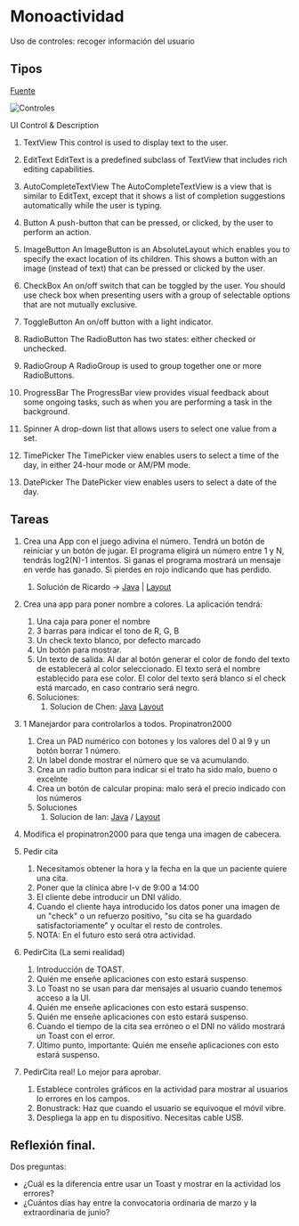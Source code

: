 # Monoactividad

Uso de controles: recoger información del usuario

## Tipos

[Fuente](https://www.tutorialspoint.com/android/android_user_interface_controls.htm)

![Controles](https://www.tutorialspoint.com/android/images/ui_control.jpg)

UI Control & Description
1.	TextView
This control is used to display text to the user.

2.	EditText
EditText is a predefined subclass of TextView that includes rich editing capabilities.

3.	AutoCompleteTextView
The AutoCompleteTextView is a view that is similar to EditText, except that it shows a list of completion suggestions automatically while the user is typing.

4.	Button
A push-button that can be pressed, or clicked, by the user to perform an action.

5.	ImageButton
An ImageButton is an AbsoluteLayout which enables you to specify the exact location of its children. This shows a button with an image (instead of text) that can be pressed or clicked by the user.

6.	CheckBox
An on/off switch that can be toggled by the user. You should use check box when presenting users with a group of selectable options that are not mutually exclusive.

7.	ToggleButton
An on/off button with a light indicator.

8.	RadioButton
The RadioButton has two states: either checked or unchecked.

9.	RadioGroup
A RadioGroup is used to group together one or more RadioButtons.

10.	ProgressBar
The ProgressBar view provides visual feedback about some ongoing tasks, such as when you are performing a task in the background.

11.	Spinner
A drop-down list that allows users to select one value from a set.

12.	TimePicker
The TimePicker view enables users to select a time of the day, in either 24-hour mode or AM/PM mode.

13.	DatePicker
The DatePicker view enables users to select a date of the day.


## Tareas

1. Crea una App con el juego adivina el número. Tendrá un botón de reiniciar y un botón de jugar. El programa eligirá un número entre 1 y N, tendrás log2(N)-1 intentos. Si ganas el programa mostrará un mensaje en verde has ganado. Si pierdes en rojo indicando que has perdido.
    1. Solución de Ricardo -> [Java](https://github.com/ricardoharrison/DAM2V/blob/main/PMDM/ProyectosAndroidStudio/GuessIt/app/src/main/java/com/rittz/guessit/MainActivity.java) | [Layout](https://github.com/ricardoharrison/DAM2V/blob/main/PMDM/ProyectosAndroidStudio/GuessIt/app/src/main/res/layout/activity_main.xml)

2. Crea una app para poner nombre a colores. La aplicación tendrá:
    1. Una caja para poner el nombre
    2. 3 barras para indicar el tono de R, G, B
    3. Un check texto blanco, por defecto marcado
    3. Un botón para mostrar.
    4. Un texto de salida. Al dar al botón generar el color de fondo del texto de establecerá al color seleccionado. El texto será el nombre establecido para ese color. El color del texto será blanco si el check está marcado, en caso contrario será negro.
    5. Soluciones:
        1. Solucion de Chen: [Java](https://github.com/Xing2707/PMDM/blob/master/app/src/main/java/com/example/pmdm/ut02/u2e2NombreColo.java) [Layout](https://github.com/Xing2707/PMDM/blob/master/app/src/main/res/layout/activity_u2e2_nombre_colo.xml)

3. 1 Manejardor para controlarlos a todos. Propinatron2000
    1. Crea un PAD numérico con botones y los valores del 0 al 9 y un botón borrar 1 número.
    2. Un label donde mostrar el número que se va acumulando.
    2. Crea un radio button para indicar si el trato ha sido malo, bueno o excelnte
    3. Crea un botón de calcular propina: malo será el precio indicado con los números
    4. Soluciones
       1. Solucion de Ian: [Java](https://github.com/ianharrisonromero/DAM2Eloy/blob/main/PMDM%20Programaci%C3%B3n%20Multimedia%20y%20Dispositivos%20Moviles/AndroidStudioProjects/Propineitor9000/app/src/main/java/com/example/propineitor9000/MainActivity.java) / [Layout](https://github.com/ianharrisonromero/DAM2Eloy/blob/main/PMDM%20Programaci%C3%B3n%20Multimedia%20y%20Dispositivos%20Moviles/AndroidStudioProjects/Propineitor9000/app/src/main/res/layout/activity_main.xml)
4. Modifica el propinatron2000 para que tenga una imagen de cabecera. 

5. Pedir cita
    1. Necesitamos obtener la hora y la fecha en la que un paciente quiere una cita.
    2. Poner que la clínica abre l-v de 9:00 a 14:00
    3. El cliente debe introducir un DNI válido.
    4. Cuando el cliente haya introducido los datos poner una imagen de un "check" o un refuerzo positivo, "su cita se ha guardado satisfactoriamente" y ocultar el resto de controles.
    5. NOTA: En el futuro esto será otra actividad.

6. PedirCita (La semi realidad)
    1. Introducción de TOAST.
    2. Quién me enseñe aplicaciones con esto estará suspenso.
    3. Lo Toast no se usan para dar mensajes al usuario cuando tenemos acceso a la UI.
    4. Quién me enseñe aplicaciones con esto estará suspenso.
    5. Quién me enseñe aplicaciones con esto estará suspenso.
    6. Cuando el tiempo de la cita sea erróneo o el DNI no válido mostrará un Toast con el error.
    7. Último punto, importante: Quién me enseñe aplicaciones con esto estará suspenso.

7. PedirCita real! Lo mejor para aprobar.
    1. Establece controles gráficos en la actividad para mostrar al usuarios lo errores en los campos.
    2. Bonustrack: Haz que cuando el usuario se equivoque el móvil vibre.
    3. Despliega la app en tu dispositivo. Necesitas cable USB.

## Reflexión final.

Dos preguntas:
- ¿Cuál es la diferencia entre usar un Toast y mostrar en la actividad los errores?
- ¿Cuántos días hay entre la convocatoria ordinaria de marzo y la extraordinaria de junio?
